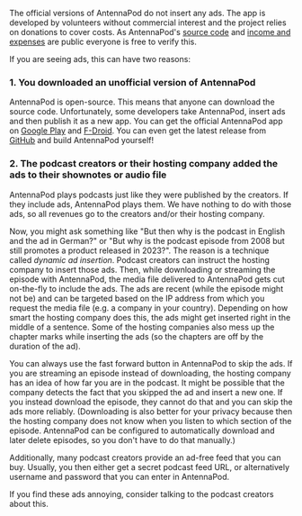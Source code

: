 The official versions of AntennaPod do not insert any ads. The app is developed by volunteers without commercial interest and the project relies on donations to cover costs. As AntennaPod's [source code](https://github.com/AntennaPod/AntennaPod) and [income and expenses](https://opencollective.com/antennapod#category-BUDGET) are public everyone is free to verify this.

If you are seeing ads, this can have two reasons:

### 1. You downloaded an unofficial version of AntennaPod

AntennaPod is open-source. This means that anyone can download the source code. Unfortunately, some developers take AntennaPod, insert ads and then publish it as a new app. You can get the official AntennaPod app on [Google Play](https://play.google.com/store/apps/details?id=de.danoeh.antennapod) and [F-Droid](https://f-droid.org/packages/de.danoeh.antennapod/). You can even get the latest release from [GitHub](https://github.com/AntennaPod/AntennaPod/) and build AntennaPod yourself!

### 2. The podcast creators or their hosting company added the ads to their shownotes or audio file

AntennaPod plays podcasts just like they were published by the creators. If they include ads, AntennaPod plays them. We have nothing to do with those ads, so all revenues go to the creators and/or their hosting company.

Now, you might ask something like "But then why is the podcast in English and the ad in German?" or "But why is the podcast episode from 2008 but still promotes a product released in 2023?". The reason is a technique called *dynamic ad insertion*. Podcast creators can instruct the hosting company to insert those ads. Then, while downloading or streaming the episode with AntennaPod, the media file delivered to AntennaPod gets cut on-the-fly to include the ads. The ads are recent (while the episode might not be) and can be targeted based on the IP address from which you request the media file (e.g. a company in your country). Depending on how smart the hosting company does this, the ads might get inserted right in the middle of a sentence. Some of the hosting companies also mess up the chapter marks while inserting the ads (so the chapters are off by the duration of the ad).

You can always use the fast forward button in AntennaPod to skip the ads. If you are streaming an episode instead of downloading, the hosting company has an idea of how far you are in the podcast. It might be possible that the company detects the fact that you skipped the ad and insert a new one. If you instead download the episode, they cannot do that and you can skip the ads more reliably. (Downloading is also better for your privacy because then the hosting company does not know when you listen to which section of the episode. AntennaPod can be configured to automatically download and later delete episodes, so you don't have to do that manually.)

Additionally, many podcast creators provide an ad-free feed that you can buy. Usually, you then either get a secret podcast feed URL, or alternatively username and password that you can enter in AntennaPod.

If you find these ads annoying, consider talking to the podcast creators about this.
